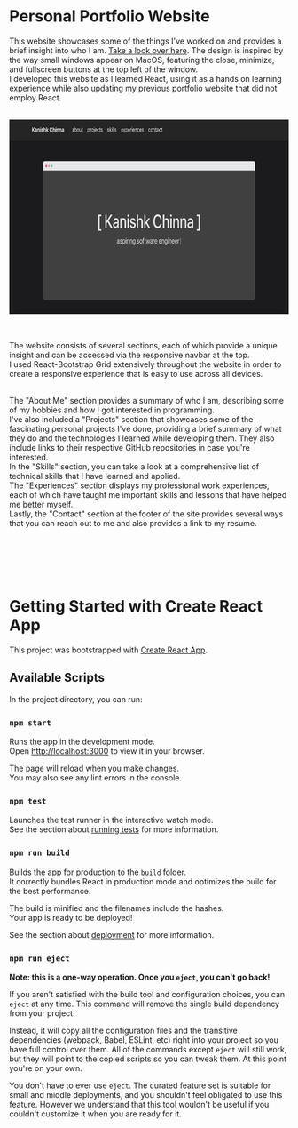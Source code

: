 # Personal Portfolio Website

This website showcases some of the things I've worked on and provides a brief insight into who I am. [Take a look over here](https://kchinna.github.io/).
The design is inspired by the way small windows appear on MacOS, featuring the close, minimize, and fullscreen buttons at the top left of the window.<br/>
I developed this website as I learned React, using it as a hands on learning experience while also updating my previous portfolio website that did not employ React.<br/>
<br/>

<p align="center">
<img src="./src/Images/website_preview.png" style ="height: 350px"/>
</p>
<br/>

The website consists of several sections, each of which provide a unique insight and can be accessed via the responsive navbar at the top.<br/>
I used React-Bootstrap Grid extensively throughout the website in order to create a responsive experience that is easy to use across all devices.<br/>
<br/>

The "About Me" section provides a summary of who I am, describing some of my hobbies and how I got interested in programming.<br/>
I've also included a "Projects" section that showcases some of the fascinating personal projects I've done, providing a brief summary of what they do and the technologies I learned while developing them.
They also include links to their respective GitHub repositories in case you're interested.<br/>
In the "Skills" section, you can take a look at a comprehensive list of technical skills that I have learned and applied.<br/>
The "Experiences" section displays my professional work experiences, each of which have taught me important skills and lessons that have helped me better myself.<br/>
Lastly, the "Contact" section at the footer of the site provides several ways that you can reach out to me and also provides a link to my resume.<br/>
<br/>
<br/>
<br/>
<br/>
<br/>

# Getting Started with Create React App

This project was bootstrapped with [Create React App](https://github.com/facebook/create-react-app).

## Available Scripts

In the project directory, you can run:

### `npm start`

Runs the app in the development mode.\
Open [http://localhost:3000](http://localhost:3000) to view it in your browser.

The page will reload when you make changes.\
You may also see any lint errors in the console.

### `npm test`

Launches the test runner in the interactive watch mode.\
See the section about [running tests](https://facebook.github.io/create-react-app/docs/running-tests) for more information.

### `npm run build`

Builds the app for production to the `build` folder.\
It correctly bundles React in production mode and optimizes the build for the best performance.

The build is minified and the filenames include the hashes.\
Your app is ready to be deployed!

See the section about [deployment](https://facebook.github.io/create-react-app/docs/deployment) for more information.

### `npm run eject`

**Note: this is a one-way operation. Once you `eject`, you can't go back!**

If you aren't satisfied with the build tool and configuration choices, you can `eject` at any time. This command will remove the single build dependency from your project.

Instead, it will copy all the configuration files and the transitive dependencies (webpack, Babel, ESLint, etc) right into your project so you have full control over them. All of the commands except `eject` will still work, but they will point to the copied scripts so you can tweak them. At this point you're on your own.

You don't have to ever use `eject`. The curated feature set is suitable for small and middle deployments, and you shouldn't feel obligated to use this feature. However we understand that this tool wouldn't be useful if you couldn't customize it when you are ready for it.
